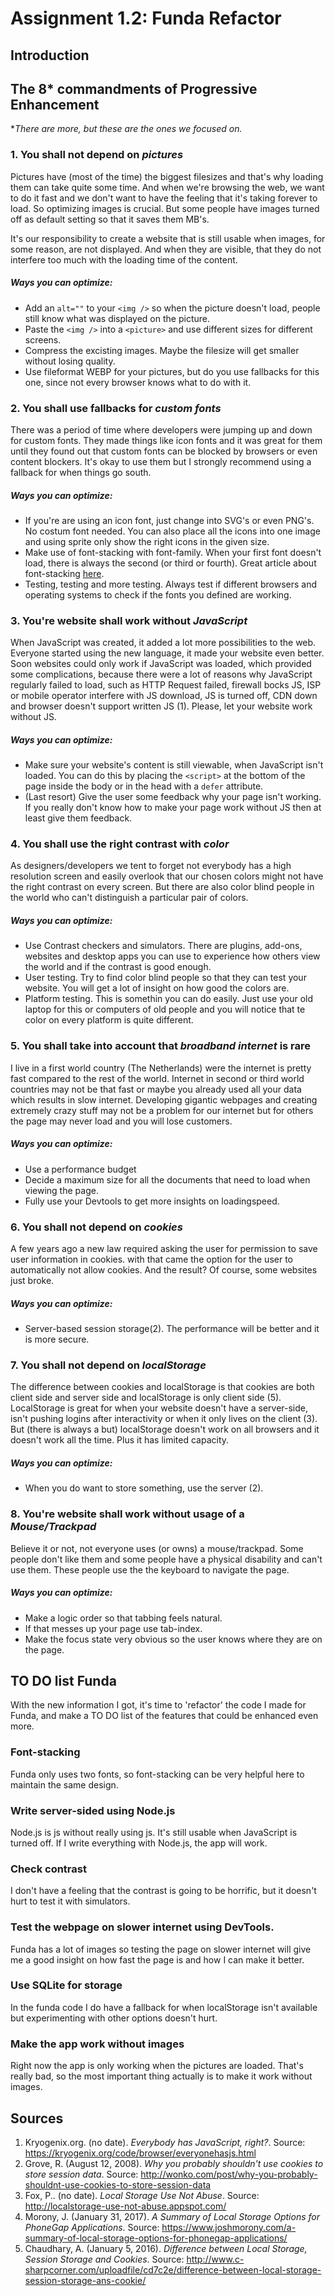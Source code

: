 # Assignment 1.2: Funda Refactor
## Introduction
## The 8* commandments of Progressive Enhancement
**There are more, but these are the ones we focused on.*
### 1. You shall not depend on *pictures*
Pictures have (most of the time) the biggest filesizes and that's why loading them can take quite some time. And when we're browsing the web, we want to do it fast and we don't want to have the feeling that it's taking forever to load. So optimizing images is crucial. But some people have images turned off as default setting so that it saves them MB's. 

It's our responsibility to create a website that is still usable when images, for some reason, are not displayed. And when they are visible, that they do not interfere too much with the loading time of the content.

##### Ways you can optimize:
- Add an ```alt=""``` to your ```<img />``` so when the picture doesn't load, people still know what was displayed on the picture.
- Paste the ```<img />``` into a ```<picture>``` and use different sizes for different screens.
- Compress the excisting images. Maybe the filesize will get smaller without losing quality.
- Use fileformat WEBP for your pictures, but do you use fallbacks for this one, since not every browser knows what to do with it.

### 2. You shall use fallbacks for *custom fonts*
There was a period of time where developers were jumping up and down for custom fonts. They made things like icon fonts and it was great for them until they found out that custom fonts can be blocked by browsers or even content blockers. It's okay to use them but I strongly recommend using a fallback for when things go south.

##### Ways you can optimize:
- If you're are using an icon font, just change into SVG's or even PNG's. No costum font needed. You can also place all the icons into one image and using sprite only show the right icons in the given size.
- Make use of font-stacking with font-family. When your first font doesn't load, there is always the second (or third or fourth). Great article about font-stacking [here](https://www.smashingmagazine.com/2009/09/complete-guide-to-css-font-stacks/).
- Testing, testing and more testing. Always test if different browsers and operating systems to check if the fonts you defined are working.

### 3. You're website shall work without *JavaScript*
When JavaScript was created, it added a lot more possibilities to the web. Everyone started using the new language, it made your website even better. Soon websites could only work if JavaScript was loaded, which provided some complications, because there were a lot of reasons why JavaScript regularly failed to load, such as HTTP Request failed, firewall bocks JS, ISP or mobile operator interfere with JS download, JS is turned off, CDN down and browser doesn't support written JS (1). Please, let your website work without JS.

##### Ways you can optimize:
- Make sure your website's content is still viewable, when JavaScript isn't loaded. You can do this by placing the ``<script>`` at the bottom of the page inside the body or in the head with a ```defer``` attribute.
- (Last resort) Give the user some feedback why your page isn't working. If you really don't know how to make your page work without JS then at least give them feedback.

### 4. You shall use the right contrast with *color*
As designers/developers we tent to forget not everybody has a high resolution screen and easily overlook that our chosen colors might not have the right contrast on every screen. But there are also color blind people in the world who can't distinguish a particular pair of colors.

##### Ways you can optimize:
- Use Contrast checkers and simulators. There are plugins, add-ons, websites and desktop apps you can use to experience how others view the world and if the contrast is good enough.
- User testing. Try to find color blind people so that they can test your website. You will get a lot of insight on how good the colors are.
- Platform testing. This is somethin you can do easily. Just use your old laptop for this or computers of old people and you will notice that te color on every platform is quite different.

### 5. You shall take into account that *broadband internet* is rare
I live in a first world country (The Netherlands) were the internet is pretty fast compared to the rest of the world. Internet in second or third world countries may not be that fast or maybe you already used all your data which results in slow internet. Developing gigantic webpages and creating extremely crazy stuff may not be a problem for our internet but for others the page may never load and you will lose customers.

##### Ways you can optimize:
- Use a performance budget
- Decide a maximum size for all the documents that need to load when viewing the page.
- Fully use your Devtools to get more insights on loadingspeed.

### 6. You shall not depend on *cookies*
A few years ago a new law required asking the user for permission to save user information in cookies. with that came the option for the user to automatically not allow cookies. And the result? Of course, some websites just broke.

##### Ways you can optimize:
- Server-based session storage(2). The performance will be better and it is more secure.

### 7. You shall not depend on *localStorage*
The difference between cookies and localStorage is that cookies are both client side and server side and localStorage is only client side (5). LocalStorage is great for when your website doesn't have a server-side, isn't pushing logins after interactivity or when it only lives on the client (3). But (there is always a but) localStorage doesn't work on all browsers and it doesn't work all the time. Plus it has limited capacity.

##### Ways you can optimize:
- When you do want to store something, use the server (2). 

### 8. You're website shall work without usage of a *Mouse/Trackpad*
Believe it or not, not everyone uses (or owns) a mouse/trackpad. Some people don't like them and some people have a physical disability and can't use them. These people use the the keyboard to navigate the page.

##### Ways you can optimize:
- Make a logic order so that tabbing feels natural.
- If that messes up your page use tab-index.
- Make the focus state very obvious so the user knows where they are on the page.

## TO DO list Funda
With the new information I got, it's time to 'refactor' the code I made for Funda, and make a TO DO list of the features that could be enhanced even more.

### Font-stacking
Funda only uses two fonts, so font-stacking can be very helpful here to maintain the same design.

### Write server-sided using Node.js
Node.js is js without really using js. It's still usable when JavaScript is turned off. If I write everything with Node.js, the app will work.

### Check contrast
I don't have a feeling that the contrast is going to be horrific, but it doesn't hurt to test it with simulators. 

### Test the webpage on slower internet using DevTools.
Funda has a lot of images so testing the page on slower internet will give me a good insight on how fast the page is and how I can make it better.

### Use SQLite for storage
In the funda code I do have a fallback for when localStorage isn't available but experimenting with other options doesn't hurt.

### Make the app work without images
Right now the app is only working when the pictures are loaded. That's really bad, so the most important thing actually is to make it work without images.

## Sources
1. Kryogenix.org. (no date). *Everybody has JavaScript, right?*. Source: https://kryogenix.org/code/browser/everyonehasjs.html
2. Grove, R. (August 12, 2008). *Why you probably shouldn't use cookies to store session data*. Source: http://wonko.com/post/why-you-probably-shouldnt-use-cookies-to-store-session-data
3. Fox, P.. (no date). *Local Storage Use Not Abuse*. Source: http://localstorage-use-not-abuse.appspot.com/
4. Morony, J. (January 31, 2017). *A Summary of Local Storage Options for PhoneGap Applications*. Source: https://www.joshmorony.com/a-summary-of-local-storage-options-for-phonegap-applications/
5. Chaudhary, A. (January 5, 2016). *Difference between Local Storage, Session Storage and Cookies*. Source: http://www.c-sharpcorner.com/uploadfile/cd7c2e/difference-between-local-storage-session-storage-ans-cookie/